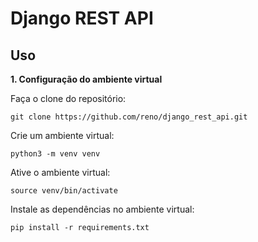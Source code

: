 # Django REST API 

## Uso

**1. Configuração do ambiente virtual**

Faça o clone do repositório:

`git clone https://github.com/reno/django_rest_api.git`

Crie um ambiente virtual:

`python3 -m venv venv`

Ative o ambiente virtual:

`source venv/bin/activate`

Instale as dependências no ambiente virtual:

`pip install -r requirements.txt`
